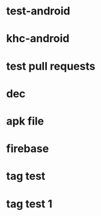 # test-android
# khc-android
# test pull requests
# dec
# apk file
# firebase
# tag test
# tag test 1
